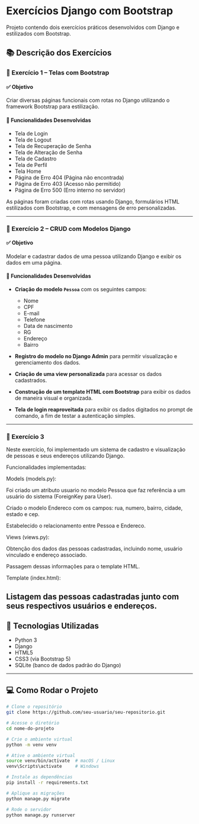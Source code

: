 # Exercícios Django com Bootstrap

Projeto contendo dois exercícios práticos desenvolvidos com Django e estilizados com Bootstrap.

## 📚 Descrição dos Exercícios

### 📘 Exercício 1 – Telas com Bootstrap

#### ✅ Objetivo
Criar diversas páginas funcionais com rotas no Django utilizando o framework Bootstrap para estilização.

#### 🧩 Funcionalidades Desenvolvidas

- Tela de Login
- Tela de Logout
- Tela de Recuperação de Senha
- Tela de Alteração de Senha
- Tela de Cadastro
- Tela de Perfil
- Tela Home
- Página de Erro 404 (Página não encontrada)
- Página de Erro 403 (Acesso não permitido)
- Página de Erro 500 (Erro interno no servidor)

As páginas foram criadas com rotas usando Django, formulários HTML estilizados com Bootstrap, e com mensagens de erro personalizadas.

---

### 📘 Exercício 2 – CRUD com Modelos Django

#### ✅ Objetivo
Modelar e cadastrar dados de uma pessoa utilizando Django e exibir os dados em uma página.

#### 🧩 Funcionalidades Desenvolvidas

- **Criação do modelo `Pessoa`** com os seguintes campos:
  - Nome
  - CPF
  - E-mail
  - Telefone
  - Data de nascimento
  - RG
  - Endereço
  - Bairro

- **Registro do modelo no Django Admin** para permitir visualização e gerenciamento dos dados.

- **Criação de uma view personalizada** para acessar os dados cadastrados.

- **Construção de um template HTML com Bootstrap** para exibir os dados de maneira visual e organizada.

- **Tela de login reaproveitada** para exibir os dados digitados no prompt de comando, a fim de testar a autenticação simples.

---

### 📘 Exercício 3
Neste exercício, foi implementado um sistema de cadastro e visualização de pessoas e seus endereços utilizando Django.

Funcionalidades implementadas:

Models (models.py):

Foi criado um atributo usuario no modelo Pessoa que faz referência a um usuário do sistema (ForeignKey para User).

Criado o modelo Endereco com os campos: rua, numero, bairro, cidade, estado e cep.

Estabelecido o relacionamento entre Pessoa e Endereco.

Views (views.py):

Obtenção dos dados das pessoas cadastradas, incluindo nome, usuário vinculado e endereço associado.

Passagem dessas informações para o template HTML.

Template (index.html):

Listagem das pessoas cadastradas junto com seus respectivos usuários e endereços.
---

## 🚀 Tecnologias Utilizadas

- Python 3
- Django
- HTML5
- CSS3 (via Bootstrap 5)
- SQLite (banco de dados padrão do Django)

---

## 💻 Como Rodar o Projeto

```bash
# Clone o repositório
git clone https://github.com/seu-usuario/seu-repositorio.git

# Acesse o diretório
cd nome-do-projeto

# Crie o ambiente virtual
python -m venv venv

# Ative o ambiente virtual
source venv/bin/activate  # macOS / Linux
venv\Scripts\activate     # Windows

# Instale as dependências
pip install -r requirements.txt

# Aplique as migrações
python manage.py migrate

# Rode o servidor
python manage.py runserver
